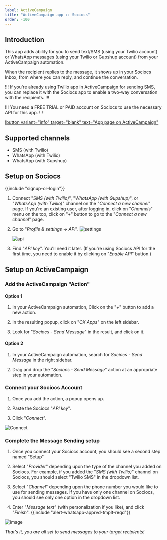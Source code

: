 ```yaml
---
label: ActiveCampaign
title: "ActiveCampaign app :: Sociocs"
order: -100
---
```


## Introduction

This app adds ability for you to send text/SMS (using your Twilio account) or WhatsApp messages (using your Twilio or Gupshup account) from your ActiveCampaign automation.

When the recipient replies to the message, it shows up in your Sociocs Inbox, from where you can reply, and continue the conversation.

!!!
If you're already using Twilio app in ActiveCampaign for sending SMS, you can replace it with the Sociocs app to enable a two-way conversation with the recipients.
!!!

!!!
You need a FREE TRIAL or PAID account on Sociocs to use the necessary API for this app.
!!!

[!button variant="info" target="blank" text="App page on ActiveCampaign"](https://www.activecampaign.com/apps/sociocs-integration)

## Supported channels

- SMS (with Twilio)
- WhatsApp (with Twilio)
- WhatsApp (with Gupshup)

## Setup on Sociocs

{{include "signup-or-login"}}

1. Connect "*SMS (with Twilio)*", "*WhatsApp (with Gupshup)*", or "*WhatsApp (with Twilio)*" channel on the "*Connect a new channel*" page. If you're an existing user, after logging in, click on "*Channels*" menu on the top, click on "*+*" button to go to the "*Connect a new channel*" page.

1. Go to "*Profile & settings -> API*".
    ![settings](https://user-images.githubusercontent.com/12301512/163997321-90b286f5-e1aa-4df8-bc18-e453b20d26e8.png)

    ![api](https://github.com/sociocs/docs/assets/12301512/4168b133-c8e2-4834-9b7b-d62b5203349c)

1. Find "*API key*". You'll need it later. (If you're using Sociocs API for the first time, you need to enable it by clicking on "*Enable API*" button.)

## Setup on ActiveCampaign

### Add the ActiveCampaign "Action"

#### Option 1

1. In your ActiveCampaign automation, Click on the "*+*" button to add a new action.

1. In the resulting popup, click on "*CX Apps*" on the left sidebar.

1. Look for "*Sociocs - Send Message*" in the result, and click on it.

#### Option 2

1. In your ActiveCampaign automation, search for *Sociocs - Send Message* in the right sidebar.

1. Drag and drop the "*Sociocs - Send Message*" action at an appropriate step in your automation.

### Connect your Sociocs Account

1. Once you add the action, a popup opens up.

1. Paste the Sociocs "*API key*".

1. Click "*Connect*".

![Connect](https://github.com/sociocs/docs/assets/12301512/d9a31e0a-08f0-45ef-9202-156682f9530e)

### Complete the Message Sending setup

1. Once you connect your Sociocs account, you should see a second step named "Setup"

1. Select "*Provider*" depending upon the type of the channel you added on Sociocs. For example, if you added the "*SMS (with Twilio)*" channel on Sociocs, you should select "Twilio SMS" in the dropdown list.

1. Select "*Channel*" depending upon the phone number you would like to use for sending messages. If you have only one channel on Sociocs, you should see only one option in the dropdown list.

1. Enter "*Message text*" (with personalization if you like), and click "*Finish*".
    {{include "alert-whatsapp-apprvd-tmplt-reqd"}}

![image](https://github.com/sociocs/docs/assets/12301512/c5ddc3ba-8e6d-4db8-a637-8082e53da84f)

*That's it, you are all set to send messages to your target recipients!*
